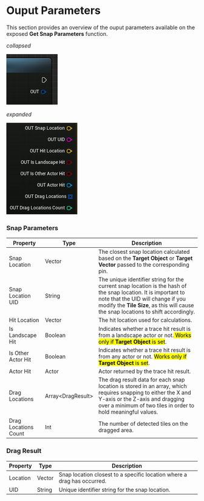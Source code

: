 # Ouput Parameters

This section provides an overview of the ouput parameters available on the exposed **Get Snap Parameters** function.

_collapsed_

![Get Snap Parameters](../assets/images/snap-central/out-pin.PNG)

_expanded_

![Get Snap Parameters](../assets/images/snap-central/output-parameters.png)

### Snap Parameters

| Property             | Type               | Description                                                                                                                                                                                                                                |
| -------------------- | ------------------ | ------------------------------------------------------------------------------------------------------------------------------------------------------------------------------------------------------------------------------------------ |
| Snap Location        | Vector             | The closest snap location calculated based on the **Target Object** or **Target Vector** passed to the corresponding pin.                                                                                                                  |
| Snap Location UID    | String             | The unique identifier string for the current snap location is the hash of the snap location. It is important to note that the UID will change if you modify the **Tile Size**, as this will cause the snap locations to shift accordingly. |
| Hit Location         | Vector             | The hit location used for calculations.                                                                                                                                                                                                    |
| Is Landscape Hit     | Boolean            | Indicates whether a trace hit result is from a landscape actor or not.<mark> Works only if **Target Object** is set</mark>.                                                                                                                |
| Is Other Actor Hit   | Boolean            | Indicates whether a trace hit result is from any actor or not. <mark>Works only if **Target Object** is set</mark>.                                                                                                                        |
| Actor Hit            | Actor              | Actor returned by the trace hit result.                                                                                                                                                                                                    |
| Drag Locations       | Array<DragResult\> | The drag result data for each snap location is stored in an array, which requires snapping to either the X and Y-axis or the Z-axis and dragging over a minimum of two tiles in order to hold meaningful values.                           |
| Drag Locations Count | Int                | The number of detected tiles on the dragged area.                                                                                                                                                                                          |

### Drag Result

| Property | Type   | Description                                                             |
| -------- | ------ | ----------------------------------------------------------------------- |
| Location | Vector | Snap location closest to a specific location where a drag has occurred. |
| UID      | String | Unique identifier string for the snap location.                         |
